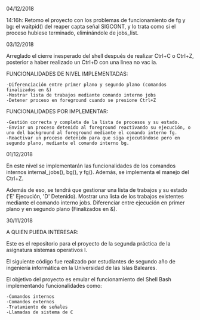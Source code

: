 04/12/2018

14:16h: Retomo el proyecto con los problemas de funcionamiento de fg y bg: el waitpid() del reaper capta señal SIGCONT, y lo trata como si el proceso hubiese terminado, eliminándole de jobs_list.

03/12/2018

Arreglado el cierre inesperado del shell después de realizar Ctrl+C o Ctrl+Z, posterior a haber realizado un Ctrl+D con una linea no vac
ia.

FUNCIONALIDADES DE NIVEL IMPLEMENTADAS:

	-Diferenciación entre primer plano y segundo plano (comandos finalizados en &)
	-Mostrar lista de trabajos mediante comando interno jobs
	-Detener proceso en foreground cuando se presione Ctrl+Z

FUNCIONALIDADES POR IMPLEMENTAR:

	-Gestión correcta y completa de la lista de procesos y su estado.
	-Enviar un proceso detenido al foreground reactivando su ejecución, o uno del background al foreground mediante el comando interno fg.
	-Reactivar un proceso detenido para que siga ejecutándose pero en segundo plano, mediante el comando interno bg.
	
01/12/2018

En este nivel se implementarán las funcionalidades de los comandos internos internal_jobs(), bg(), y fg(). Además, se implementa el manejo del Ctrl+Z.

Además de eso, se tendrá que gestionar una lista de trabajos y su estado ('E' Ejecución, 'D' Detenido). Mostrar una lista de los trabajos existentes mediante el comando interno jobs. Diferenciar entre ejecución en primer plano y en segundo plano (Finalizados en &).

30/11/2018

A QUIEN PUEDA INTERESAR:

Este es el repositorio para el proyecto de la segunda práctica de la asignatura sistemas operativos I.

El siguiente código fue realizado por estudiantes de segundo año de ingeniería informática en la Universidad de las Islas Baleares.

El objetivo del proyecto es emular el funcionamiento del Shell Bash implementando funcionalidades como:

	-Comandos internos
	-Comandos externos
	-Tratamiento de señales
	-Llamadas de sistema de C

